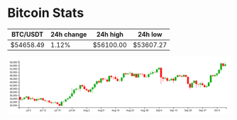 # Bitcoin Stats

BTC/USDT|24h change|24h high|24h low|
|---|---|---|---|
|$54658.49|1.12%|$56100.00|$53607.27|

<img src="./chart.svg">
